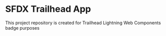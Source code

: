# SFDX Trailhead App

This project repository is created for Trailhead Lightning Web Components badge purposes



